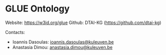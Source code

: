 # GLUE Ontology

Website: https://w3id.org/glue
Github: DTAI-KG (https://github.com/dtai-kg) 

Contacts:
- Ioannis Dasoulas: ioannis.dasoulas@kuleuven.be 
- Anastasia Dimou: anastasia.dimou@kuleuven.be
